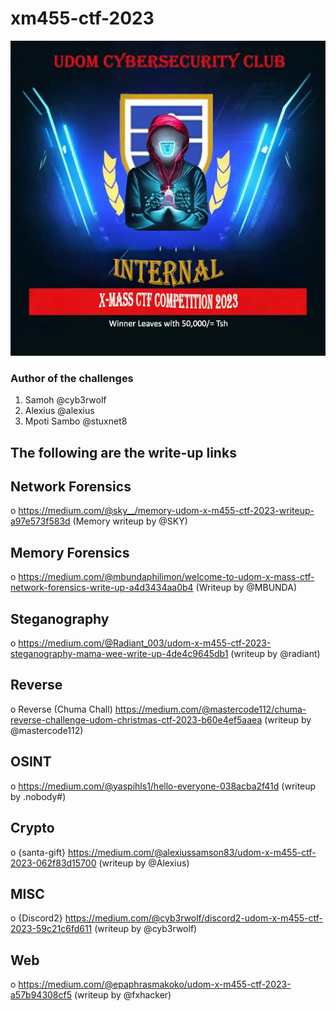 # xm455-ctf-2023

![xmss-ctf-2023](https://github.com/udomcyberclub/xm455-ctf-2023/blob/main/udom-xmass.png)

### Author of the challenges
1. Samoh @cyb3rwolf
2. Alexius @alexius
3. Mpoti Sambo @stuxnet8

## The following are the write-up links

## Network Forensics
o https://medium.com/@sky__/memory-udom-x-m455-ctf-2023-writeup-a97e573f583d (Memory writeup by @SKY)

## Memory Forensics
o https://medium.com/@mbundaphilimon/welcome-to-udom-x-mass-ctf-network-forensics-write-up-a4d3434aa0b4 (Writeup by @MBUNDA)

## Steganography
o https://medium.com/@Radiant_003/udom-x-m455-ctf-2023-steganography-mama-wee-write-up-4de4c9645db1 (writeup by @radiant)

## Reverse
o Reverse (Chuma Chall) https://medium.com/@mastercode112/chuma-reverse-challenge-udom-christmas-ctf-2023-b60e4ef5aaea (writeup by @mastercode112)

## OSINT
o https://medium.com/@yaspihls1/hello-everyone-038acba2f41d (writeup by .nobody#)

## Crypto
o {santa-gift} https://medium.com/@alexiussamson83/udom-x-m455-ctf-2023-062f83d15700 (writeup by @Alexius)

## MISC
o {Discord2} https://medium.com/@cyb3rwolf/discord2-udom-x-m455-ctf-2023-59c21c6fd611 (writeup by @cyb3rwolf)

## Web
o https://medium.com/@epaphrasmakoko/udom-x-m455-ctf-2023-a57b94308cf5 (writeup by @fxhacker) 

